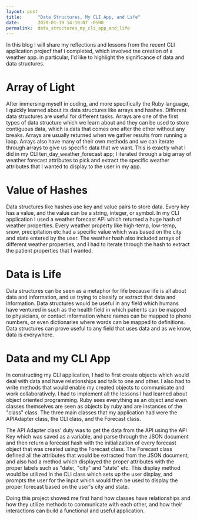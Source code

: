 ```yaml
---
layout: post
title:      "Data Structures, My CLI App, and Life"
date:       2020-01-19 14:19:07 -0500
permalink:  data_structures_my_cli_app_and_life
---
```



In this blog I will share my reflections and lessons from the recent CLI application projecf thaf i completed, which involved tne creation of a weather app. in particular, I'd like to highlight the significance of data and data structures. 

# Array of Light

After immersing myself in coding, and more specifically the Ruby language, I quickly learned about its data structures like arrays and hashes. Different data structures are useful for different tasks. Arrays are one of the first types of data structure which we learn about and they can be used to store contiguous data, which is data that comes one after the other without any breaks. Arrays are usually returned when we gather results from running a loop. Arrays also have many of their own methods and we can iterate through arrays to give us specific data that we want. This is exactly what I did in my CLI ten_day_weather_forecast app; I iterated through a big array of weather forecast attributes to pick and extract the specific weather attributes that I wanted to display to the user in my app. 


# Value of Hashes
Data structures like hashes use key and value pairs to store data. Every key has a value, and the value can be a string, integer, or symbol. In my CLI application I used a weather forecast API which returned a huge hash of weather properties. Every weather property like high-temp, low-temp, snow, precipitation etc had a specific value which was based on the city and state entered by the user. The weather hash also included arrays of different weather properties, and I had to iterate through the hash to extract the patient properties that I wanted. 

# Data is Life
Data structures can be seen as a metaphor for life because life is all about data and information, and us trying to classify or extract that data and information. Data structures would be useful in any field which humans have ventured in such as the health field in which patients can be mapped to physicians, or contact information where names can be mapped to phone numbers, or even dictionaries where words can be mapped to definitions. Data structures can prove useful to any field that uses data and as we know, data is everywhere. 


# Data and my CLI App
In constructing my CLI application, I had to first create objects which would deal with data and have relationships and talk to one and other. I also had to write methods that would enable my created objects to communicate and work collaboratively. I had to implement all the lessons I had learned about object oriented programming. Ruby sees everything as an object and even classes themselves are seen as objects by ruby and are instances of the "class" class. The three main classes that my application had were the APIAdapter class, the CLI class, and the Forecast class. 

The API Adapter class' duty was to get the data from the API using the API Key which was saved as a variable, and parse through the JSON document and then return a forecast hash with the initialization of every forecast object that was created using the Forecast class. The Forecast class defined all the attributes that would be extracted from the JSON document, and also had a method which displayed the proper attributes with the proper labels such as "date:, "city" and "state" etc. This display method would be utilized in the CLI class which sets up the user display, and prompts the user for the input which would then be used to display the proper forecast based on the user's city and state. 

Doing this project showed me first hand how classes have relationships and how they utilize methods to communicate with each other, and how their interactions can build a functional and useful application. 
